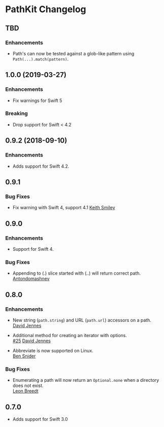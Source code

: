 # PathKit Changelog

## TBD

### Enhancements

- Path's can now be tested against a glob-like pattern using
  `Path(...).match(pattern)`.

## 1.0.0 (2019-03-27)

### Enhancements

- Fix warnings for Swift 5

### Breaking

- Drop support for Swift < 4.2

## 0.9.2 (2018-09-10)

### Enhancements

- Adds support for Swift 4.2.

## 0.9.1

### Bug Fixes

* Fix warning with Swift 4, support 4.1
  [Keith Smiley](https://github.com/keith)

## 0.9.0

### Enhancements

* Support for Swift 4.

### Bug Fixes

* Appending to (.) slice started with (..) will return correct path.  
  [Antondomashnev](https://github.com/Antondomashnev)


## 0.8.0

### Enhancements

* New string (`path.string`) and URL (`path.url`) accessors on a path.  
  [David Jennes](https://github.com/djbe)

* Additional method for creating an iterator with options.  
  [#25](https://github.com/kylef/PathKit/pull/23)
  [David Jennes](https://github.com/djbe)

* Abbreviate is now supported on Linux.  
  [Ben Snider](https://github.com/stupergenius)

### Bug Fixes

* Enumerating a path will now return an `Optional.none` when a directory does
  not exist.  
  [Leon Breedt](https://github.com/leonbreedt)


## 0.7.0

* Adds support for Swift 3.0
